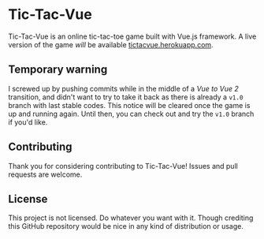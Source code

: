 # Tic-Tac-Vue

Tic-Tac-Vue is an online tic-tac-toe game built with Vue.js framework. A live version of the game *will* be available [tictacvue.herokuapp.com](https://tictacvue.herokuapp.com/).

## Temporary warning

I screwed up by pushing commits while in the middle of a *Vue to Vue 2* transition, and didn't want to try to take it back as there is already a `v1.0` branch with last stable codes. This notice will be cleared once the game is up and running again. Until then, you can check out and try the `v1.0` branch if you'd like.

## Contributing

Thank you for considering contributing to Tic-Tac-Vue! Issues and pull requests are welcome.

## License

This project is not licensed. Do whatever you want with it. Though crediting this GitHub repository would be nice in any kind of distribution or usage.
